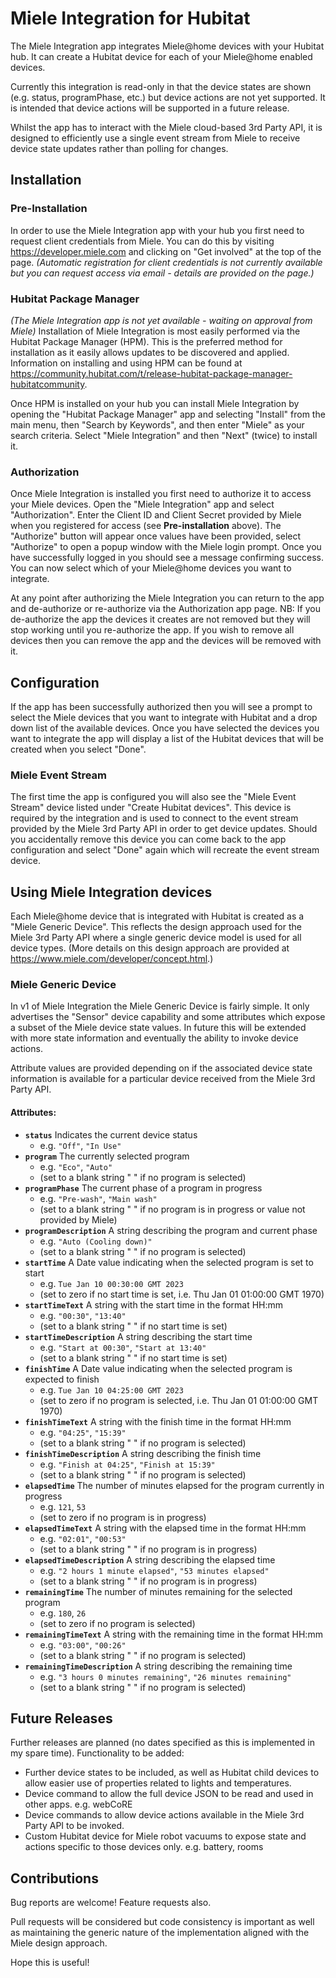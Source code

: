 # Miele Integration for Hubitat

The Miele Integration app integrates Miele@home devices with your Hubitat hub. It can create a Hubitat device for each of your Miele@home enabled devices.

Currently this integration is read-only in that the device states are shown (e.g. status, programPhase, etc.) but device actions are not yet supported. It is intended that device actions will be supported in a future release.

Whilst the app has to interact with the Miele cloud-based 3rd Party API, it is designed to efficiently use a single event stream from Miele to receive device state updates rather than polling for changes.

## Installation

### Pre-Installation
In order to use the Miele Integration app with your hub you first need to request client
 credentials from Miele. You can do this by visiting https://developer.miele.com and 
clicking on "Get involved" at the top of the page. *(Automatic registration for client 
credentials is not currently available but you can request access via email - details 
are provided on the page.)*

### Hubitat Package Manager
*(The Miele Integration app is not yet available - waiting on approval from Miele)*
Installation of Miele Integration is most easily performed via the Hubitat Package Manager (HPM). This is the preferred method for installation as it easily allows updates to be discovered and applied. Information on installing and using HPM can be found at https://community.hubitat.com/t/release-hubitat-package-manager-hubitatcommunity.

Once HPM is installed on your hub you can install Miele Integration by opening the "Hubitat Package Manager" app and selecting "Install" from the main menu, then "Search by Keywords", and then enter "Miele" as your search criteria. Select "Miele Integration" and then "Next" (twice) to install it.

### Authorization
Once Miele Integration is installed you first need to authorize it to access your Miele devices. Open the "Miele Integration" app and select "Authorization". Enter the Client ID and Client Secret provided by Miele when you registered for access (see **Pre-installation** above). The "Authorize" button will appear once values have been provided, select "Authorize" to open a popup window with the Miele login prompt. Once you have successfully logged in you should see a message confirming success. You can now select which of your Miele@home devices you want to integrate.

At any point after authorizing the Miele Integration you can return to the app and de-authorize or re-authorize via the Authorization app page. NB: If you de-authorize the app the devices it creates are not removed but they will stop working until you re-authorize the app. If you wish to remove all devices then you can remove the app and the devices will be removed with it.

## Configuration
If the app has been successfully authorized then you will see a prompt to select the Miele devices that you want to integrate with Hubitat and a drop down list of the available devices. Once you have selected the devices you want to integrate the app will display a list of the Hubitat devices that will be created when you select "Done". 

### Miele Event Stream
The first time the app is configured you will also see the "Miele Event Stream" device listed under "Create Hubitat devices". This device is required by the integration and is used to connect to the event stream provided by the Miele 3rd Party API in order to get device updates. Should you accidentally remove this device you can come back to the app configuration and select "Done" again which will recreate the event stream device.

## Using Miele Integration devices
Each Miele@home device that is integrated with Hubitat is created as a "Miele Generic Device". This reflects the design approach used for the Miele 3rd Party API where a single generic device model is used for all device types. (More details on this design approach are provided at https://www.miele.com/developer/concept.html.)

### Miele Generic Device
In v1 of Miele Integration the Miele Generic Device is fairly simple. It only advertises the "Sensor" device capability and some attributes which expose a subset of the Miele device state values. In future this will be extended with more state information and eventually the ability to invoke device actions.

Attribute values are provided depending on if the associated device state information is available for a particular device received from the Miele 3rd Party API.
#### Attributes:
- **`status`** Indicates the current device status
  - e.g. `"Off"`, `"In Use"`
- **`program`** The currently selected program
  - e.g. `"Eco"`, `"Auto"`
  - (set to a blank string " " if no program is selected) 
- **`programPhase`** The current phase of a program in progress
  - e.g. `"Pre-wash"`, `"Main wash"`
  - (set to a blank string " " if no program is in progress or value not provided by Miele) 
- **`programDescription`** A string describing the program and current phase
  - e.g. `"Auto (Cooling down)"`
  - (set to a blank string " " if no program is selected) 
- **`startTime`** A Date value indicating when the selected program is set to start
  - e.g. `Tue Jan 10 00:30:00 GMT 2023`
  - (set to zero if no start time is set, i.e. Thu Jan 01 01:00:00 GMT 1970) 
- **`startTimeText`** A string with the start time in the format HH:mm
  - e.g. `"00:30"`, `"13:40"`
  - (set to a blank string " " if no start time is set) 
- **`startTimeDescription`** A string describing the start time
  - e.g. `"Start at 00:30"`, `"Start at 13:40"`
  - (set to a blank string " " if no start time is set) 
- **`finishTime`** A Date value indicating when the selected program is expected to finish
  - e.g. `Tue Jan 10 04:25:00 GMT 2023`
  - (set to zero if no program is selected, i.e. Thu Jan 01 01:00:00 GMT 1970) 
- **`finishTimeText`** A string with the finish time in the format HH:mm
  - e.g. `"04:25"`, `"15:39"`
  - (set to a blank string " " if no program is selected) 
- **`finishTimeDescription`** A string describing the finish time
  - e.g. `"Finish at 04:25"`, `"Finish at 15:39"`
  - (set to a blank string " " if no program is selected)
- **`elapsedTime`** The number of minutes elapsed for the program currently in progress
  - e.g. `121`, `53`
  - (set to zero if no program is in progress)
- **`elapsedTimeText`** A string with the elapsed time in the format HH:mm
  - e.g. `"02:01"`, `"00:53"`
  - (set to a blank string " " if no program is in progress)
- **`elapsedTimeDescription`**  A string describing the elapsed time
  - e.g. `"2 hours 1 minute elapsed"`, `"53 minutes elapsed"`
  - (set to a blank string " " if no program is in progress)
- **`remainingTime`** The number of minutes remaining for the selected program
  - e.g. `180`, `26`
  - (set to zero if no program is selected)
- **`remainingTimeText`** A string with the remaining time in the format HH:mm
  - e.g. `"03:00"`, `"00:26"`
  - (set to a blank string " " if no program is selected)
- **`remainingTimeDescription`**  A string describing the remaining time
  - e.g. `"3 hours 0 minutes remaining"`, `"26 minutes remaining"`
  - (set to a blank string " " if no program is selected)
  
## Future Releases
Further releases are planned (no dates specified as this is implemented in my spare time). Functionality to be added:
- Further device states to be included, as well as Hubitat child devices to allow easier use of properties related to lights and temperatures.
- Device command to allow the full device JSON to be read and used in other apps. e.g. webCoRE
- Device commands to allow device actions available in the Miele 3rd Party API to be invoked.
- Custom Hubitat device for Miele robot vacuums to expose state and actions specific to those devices only. e.g. battery, rooms

## Contributions
Bug reports are welcome! Feature requests also.

Pull requests will be considered but code consistency is important as well as maintaining the generic nature of the implementation aligned with the Miele design approach.

Hope this is useful!
